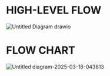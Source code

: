 # HIGH-LEVEL FLOW
![Untitled Diagram drawio](https://github.com/user-attachments/assets/e30054f8-eb41-429c-83ff-0a90fc5d904f)
# FLOW CHART
![Untitled diagram-2025-03-18-043813](https://github.com/user-attachments/assets/298d3589-7c10-4daa-ae14-6dd6aa618904)
